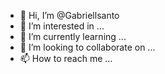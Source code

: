 - 👋 Hi, I’m @Gabriellsanto
- 👀 I’m interested in ...
- 🌱 I’m currently learning ...
- 💞️ I’m looking to collaborate on ...
- 📫 How to reach me ...

<!---
Gabriellsanto/Gabriellsanto is a ✨ special ✨ repository because its `README.md` (this file) appears on your GitHub profile.
You can click the Preview link to take a look at your changes.
--->
